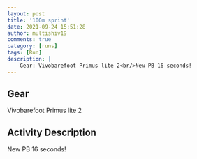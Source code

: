 ```yaml
---
layout: post
title: '100m sprint'
date: 2021-09-24 15:51:28
author: multishiv19
comments: true
category: [runs]
tags: [Run]
description: |
    Gear: Vivobarefoot Primus lite 2<br/>New PB 16 seconds! 
---
```


## Gear
Vivobarefoot Primus lite 2

## Activity Description
New PB 16 seconds! 


<div width='100%' class='strava-embed-placeholder' data-embed-type='activity' data-embed-id='6009670063'></div>
<script src='https://strava-embeds.com/embed.js'></script>
